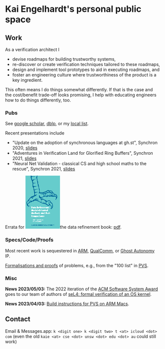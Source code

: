 # Kai Engelhardt's personal public space

## Work

As a verification architect I
- devise roadmaps for building trustworthy systems,
- re-discover or create verification techniques tailored to these roadmaps,
- design and implement tool prototypes to aid in executing roadmaps, and
- foster an engineering culture where trustworthiness of the product is a key ingredient.

This often means I do things somewhat differently. If that is the case and the cost/benefit trade-off looks promising, I help with educating engineers how to do things differently, too.


### Pubs

See
[google scholar](https://scholar.google.com/citations?user=U0CkrxkAAAAJ&hl=en),
[dblp](https://dblp.uni-trier.de/pid/54/1933.html), or my [local list](pubs/kai-e-pubs.html).

Recent presentations include
- "Update on the adoption of synchronous languages at gh.st", Synchron 2020, [slides](http://synchron2020.inria.fr/slides/thu_0900_engelhardt.pdf)
- "Adventures in Verification Land for Glorified Ring Buffers", Synchron 2021, [slides](http://synchron2021.inria.fr/slides/synchron2021-engelhardt-1.pdf)
- "Neural Net Validation - classical CS and high school maths to the rescue", Synchron 2021, [slides](http://synchron2021.inria.fr/slides/synchron2021-engelhardt-0.pdf)

Errata for ![the data refinement book](pics/dRE1998.gif "cover of the data refinement book")the data refinement book: [pdf](pubs/dRE1998/errata.pdf).


### Specs/Code/Proofs

Most recent work is sequestered in [ARM](https://www.arm.com), [QualComm](https://www.qualcomm.com), or [Ghost Autonomy](https://techcrunch.com/2024/04/03/openai-backed-ghost-autonomy-shuts-down/) IP.

[Formalisations and proofs](misc/PVS/) of problems, e.g., from the "100 list" in [PVS](https://pvs.csl.sri.com/index.html).


### Misc

**News 2023/05/03:** The 2022 iteration of the [ACM Software System Award](https://awards.acm.org/software-system) goes to our team of authors of [seL4: formal verification of an OS kernel](https://doi.org/10.1145/1629575.1629596).

**News 2023/04/03:** [Build instructions for PVS on ARM Macs](misc/PVS/ARMbuild/).
<!-- ## Life -->

<!-- ### lit -->

<!-- ### music -->

<!-- ### food -->

## Contact

Email & Messages.app: `k <digit one> k <digit two> t <at> icloud <dot> com` (even the old `kaie <at> cse <dot> unsw <dot> edu <dot> au` could still work)
